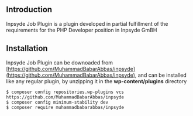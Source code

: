 ## Introduction

 Inpsyde Job Plugin is a plugin developed in partial fulfillment of the requirements for the PHP Developer position in Inpsyde GmBH

## Installation

Inpsyde Job Plugin can be downoaded from [https://github.com/MuhammadBabarAbbas/inpsyde](https://github.com/MuhammadBabarAbbas/inpsyde), and can be installed like any regular plugin, by unzipping it in the **wp-content/plugins** directory

```
$ composer config repositories.wp-plugins vcs https://github.com/MuhammadBabarAbbas/inpsyde
$ composer config minimum-stability dev
$ composer require muhammadbabarabbas/inpsyde
```

